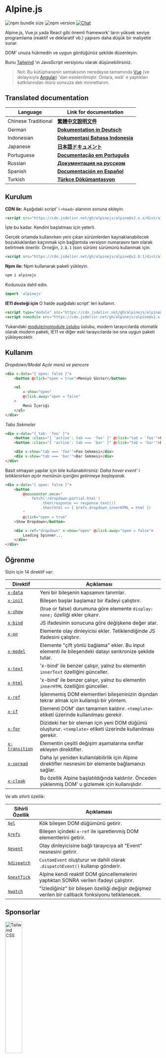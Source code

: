 # Alpine.js

![npm bundle size](https://img.shields.io/bundlephobia/minzip/alpinejs)
![npm version](https://img.shields.io/npm/v/alpinejs)
[![Chat](https://img.shields.io/badge/chat-on%20discord-7289da.svg?sanitize=true)](https://alpinejs.codewithhugo.com/chat/)

Alpine.js, Vue.js yada React gibi önemli framework' ların yüksek seviye programlama (reaktif ve deklaratif vb.) yapısını daha düşük bir maliyetle sunar.

DOM' unuza hükmedin ve uygun gördüğünüz şekilde düzenleyin.

Bunu [Tailwind](https://tailwindcss.com/) 'ın JavaScript versiyonu olarak düşünebilirsiniz.

> Not: Bu kütüphanenin sentaksının neredeyse tamamında [Vue](https://vuejs.org/) (ve dolayısıyla [Angular](https://angularjs.org/)) 'dan esinlenilmiştir. Onlara, web' e yaptıkları katkılarından ötürü sonsuza dek minnettarım.

## Translated documentation

| Language | Link for documentation |
| --- | --- |
| Chinese Traditional | [**繁體中文說明文件**](./README.zh-TW.md) |
| German | [**Dokumentation in Deutsch**](./README.de.md) |
| Indonesian | [**Dokumentasi Bahasa Indonesia**](./README.id.md) |
| Japanese | [**日本語ドキュメント**](./README.ja.md) |
| Portuguese | [**Documentação em Português**](./README.pt.md) |
| Russian | [**Документация на русском**](./README.ru.md) |
| Spanish | [**Documentación en Español**](./README.es.md) |
| Turkish | [**Türkçe Dökümantasyon**](./README.tr.md) |

## Kurulum

**CDN ile:** Aşağıdaki script' i `<head>` alanının sonuna ekleyin.
```html
<script src="https://cdn.jsdelivr.net/gh/alpinejs/alpine@v2.x.x/dist/alpine.min.js" defer></script>
```

İşte bu kadar. Kendini başlatması için yeterli.

Gerçek ortamda kullanırken yeni çıkan sürümlerden kaynaklanabilecek bozukluklardan kaçınmak için bağlantıda versiyon numarasını tam olarak belirtmek önerilir.
Örneğin, `2.8.1` (son sürüm) sürümünü kullanmak için:
```html
<script src="https://cdn.jsdelivr.net/gh/alpinejs/alpine@v2.8.1/dist/alpine.min.js" defer></script>
```

**Npm ile:** Npm kullanarak paketi yükleyin.
```js
npm i alpinejs
```

Kodunuza dahil edin.
```js
import 'alpinejs'
```

**IE11 desteği için** O halde aşağıdaki script' leri kullanın.
```html
<script type="module" src="https://cdn.jsdelivr.net/gh/alpinejs/alpine@v2.x.x/dist/alpine.min.js"></script>
<script nomodule src="https://cdn.jsdelivr.net/gh/alpinejs/alpine@v2.x.x/dist/alpine-ie11.min.js" defer></script>
```

Yukarıdaki [module/nomodule üslubu](https://philipwalton.com/articles/deploying-es2015-code-in-production-today/) üslubu, modern tarayıcılarda otomatik olarak modern paketi, IE11 ve diğer eski tarayıcılarda ise ona uygun paketi yükleyecektir.

## Kullanım

*Dropdown/Modal Açılır menü ve pencere*
```html
<div x-data="{ open: false }">
    <button @click="open = true">Menüyü Göster</button>

    <ul
        x-show="open"
        @click.away="open = false"
    >
        Menü İçeriği
    </ul>
</div>
```

*Tabs Sekmeler*
```html
<div x-data="{ tab: 'foo' }">
    <button :class="{ 'active': tab === 'foo' }" @click="tab = 'foo'">Foo</button>
    <button :class="{ 'active': tab === 'bar' }" @click="tab = 'bar'">Bar</button>

    <div x-show="tab === 'foo'">Foo Sekmesi</div>
    <div x-show="tab === 'bar'">Bar Sekmesi</div>
</div>
```

Basit olmayan yapılar için bile kullanabilirsiniz:
*Daha hover event' i tetiklenirken açılır menünün içeriğini getirmeye başlayarak.*
```html
<div x-data="{ open: false }">
    <button
        @mouseenter.once="
            fetch('/dropdown-partial.html')
                .then(response => response.text())
                .then(html => { $refs.dropdown.innerHTML = html })
        "
        @click="open = true"
    >Show Dropdown</button>

    <div x-ref="dropdown" x-show="open" @click.away="open = false">
        Loading Spinner...
    </div>
</div>
```

## Öğrenme

Sizin için 14 direktif var:

| Direktif | Açıklaması |
| --- | --- |
| [`x-data`](#x-data) | Yeni bir bileşenin kapsamını tanımlar. |
| [`x-init`](#x-init) | Bileşen başlar başlamaz bir ifadeyi çalıştırır. |
| [`x-show`](#x-show) | (true or false) durumuna göre elemente `display: none;` özelliği ekler çıkarır. |
| [`x-bind`](#x-bind) | JS ifadesinin sonucuna göre değişkene değer atar. |
| [`x-on`](#x-on) | Elemente olay dinleyicisi ekler. Tetiklendiğinde JS ifadesini çalıştırır. |
| [`x-model`](#x-model) | Elemente "çift yönlü bağlama" ekler. Bu input elementi ile bileşendeki datayı senkronize şekilde tutar. |
| [`x-text`](#x-text) | 'x-bind' ile benzer çalışır, yalnız bu elementin `innerText` özelliğini günceller. |
| [`x-html`](#x-html) | 'x-bind' ile benzer çalışır, yalnız bu elementin `innerHTML` özelliğini günceller. |
| [`x-ref`](#x-ref) | İşlenmemiş DOM elementleri bileşeninizin dışından tekrar almak için kullanışlı bir yöntem. |
| [`x-if`](#x-if) | Elementi DOM' dan tamamen kaldırır. `<template>` etiketi üzerinde kullanılması gerekir. |
| [`x-for`](#x-for) | Dizideki her bir eleman için yeni DOM düğümü oluşturur. `<template>` etiketi üzerinde kullanılması gerekir. |
| [`x-transition`](#x-transition) | Elementin çeşitli değişim aşamalarına sınıflar ekleyen direktifler. |
| [`x-spread`](#x-spread) | Daha iyi yeniden kullanılabilirlik için Alpine direktifler nesnesini bir elemente bağlamanızı sağlar. |
| [`x-cloak`](#x-cloak) | Bu özellik Alpine başlatıldığında kaldırılır. Önceden yüklenmiş DOM' u gizlemek için kullanışlıdır. |

Ve altı sihirli özellik:

| Sihirli Özellik | Açıklaması |
| --- | --- |
| [`$el`](#el) |  Kök bileşen DOM düğümünü getirir. |
| [`$refs`](#refs) | Bileşen içindeki `x-ref` ile işaretlenmiş DOM elementlerini getirir. |
| [`$event`](#event) | Olay dinleyicisine bağlı tarayıcıya ait "Event" nesnesini getirir. |
| [`$dispatch`](#dispatch) | `CustomEvent` oluşturur ve dahili olarak `.dispatchEvent()` kullanıp gönderir. |
| [`$nextTick`](#nexttick) | Alpine kendi reaktif DOM güncellemelerini yaptıktan SONRA verilen ifadeyi çalıştırır. |
| [`$watch`](#watch) | "İzlediğiniz" bir bileşen özelliği değişir değişmez verilen bir callback fonksiyonu tetiklenecek. |


## Sponsorlar

<img width="33%" src="https://refactoringui.nyc3.cdn.digitaloceanspaces.com/tailwind-logo.svg" alt="Tailwind CSS">

**Logonuzun burda olmasını ister misiniz? [DM on Twitter](https://twitter.com/calebporzio)**

## Topluluk Projeleri

* [AlpineJS Weekly Newsletter](https://alpinejs.codewithhugo.com/newsletter/)
* [Spruce (State Management)](https://github.com/ryangjchandler/spruce)
* [Turbolinks Adapter](https://github.com/SimoTod/alpine-turbolinks-adapter)
* [Alpine Magic Helpers](https://github.com/KevinBatdorf/alpine-magic-helpers)
* [Awesome Alpine](https://github.com/ryangjchandler/awesome-alpine)

### Direktifler

---

### `x-data`

**Örnek:** `<div x-data="{ foo: 'bar' }">...</div>`

**Yapı:** `<div x-data="[object literal]">...</div>`

`x-data` yeni bileşenin kapsamını tanımlar. Framework' a akabindeki veri nesnesiyle yeni bir bileşen oluşturmasını söyler.

Bunu Vue bileşenindeki `data` özelliği gibi düşünebilirsiniz.

**Bileşenin Mantığını Ayırmak**

Bileşenin veriyi (ve davranışı) yeniden kullanılabilir fonksiyonlara taşıyablirsiniz:

```html
<div x-data="dropdown()">
    <button x-on:click="open">Open</button>

    <div x-show="isOpen()" x-on:click.away="close">
        // Dropdown
    </div>
</div>

<script>
    function dropdown() {
        return {
            show: false,
            open() { this.show = true },
            close() { this.show = false },
            isOpen() { return this.show === true },
        }
    }
</script>
```

> **Bundler aracı kullananlar için**, Alpine.js global kapsamdaki (`window`) fonksiyonlara eriştiğinden, onları `x-data` ile kullanmak için açıkça `window`' a atamanız gerekir. Yani `window.dropdown = function () {}` şeklinde kullanmalısınız. (Bu durum, Webpack, Rollup, Parcel gibi bundler' lar kullandığınızda, tanımladığınız fonksiyonların `window` 'da değil de ilgili modülün kapsamında geçerli olmasından kaynaklanır.)


Ayrıca nesne parçalama kullanarak birden çok veriyi karıştırabilirsiniz:

```html
<div x-data="{...dropdown(), ...tabs()}">
```

---

### `x-init`
**Örnek:** `<div x-data="{ foo: 'bar' }" x-init="foo = 'baz'"></div>`

**Yapı:** `<div x-data="..." x-init="[expression]"></div>`

`x-init` bir bileşen başlar başlamaz bir ifadeyi çalıştırır.

Eğer Alpine' ın DOM üzerindeki kendi başlangıç güncellemelerinden sonra bir kod parçası çalıştırmak istiyorsanız (VueJS' deki hayat döngüsü olaylarından biri olan `mounted()` olayı gibi), `x-init` 'dan bir geri çağırma fonksiyonu döndürebilir ve sonrasında çalıştırabilirsiniz:

`x-init="() => { // DOM' un ilk kez yüklendikten sonraki durumuna burda erişebilirsiniz. // }"`

---

### `x-show`
**Örnek:** `<div x-show="open"></div>`

**Yapı:** `<div x-show="[expression]"></div>`

`x-show` ifadenin (true or false) olup olmamasına göre elemente `display: none;` özelliği ekler veya çıkarır. 

**x-show.transition**

`x-show.transition` CSS geçiş animasyonlarını kullanarak `x-show`' unuzu daha güzel hale getirmek için kullanışlı bir API' dir.

```html
<div x-show.transition="open">
    Bu içerik görünürken ve kaybolurken geçiş animasyonuna sahip olacak.
</div>
```

| Direktif | Açıklama |
| --- | --- |
| `x-show.transition` | Aynı anda solma efekti ve ölçeklendirme. (opacity, scale: 0.95, timing-function: cubic-bezier(0.4, 0.0, 0.2, 1), duration-in: 150ms, duration-out: 75ms)
| `x-show.transition.in` | Sadece içerik görünürken uygular. |
| `x-show.transition.out` | Sadece içerik kaybolurken uygular. |
| `x-show.transition.opacity` | Sadece solma efektini kullan. |
| `x-show.transition.scale` | Sadece ölçeklendirme efektini kullan. |
| `x-show.transition.scale.75` | CSS ölçeklendirme dönüşümünü `transform: scale(.75)` düzenler. |
| `x-show.transition.duration.200ms` | Giriş süresini 200ms' ye ayarlar. Bu durumda çıkış onun yarısı olacaktır (100ms). |
| `x-show.transition.origin.top.right` | CSS geçiş özelliğinin `transform-origin: top right` başlangıç noktasını düzenler. |
| `x-show.transition.in.duration.200ms.out.duration.50ms` | Giriş ve çıkış için ayrı ayrı süreler tanımlar. |

> Not: Tüm bu geçişler birbirleriyle birlikte kullanılabilir. Note: All of these transition modifiers can be used in conjunction with each other. Aşırı komik olmasına rağmen bu mümkün: `x-show.transition.in.duration.100ms.origin.top.right.opacity.scale.85.out.duration.200ms.origin.bottom.left.opacity.scale.95`

> Not: `x-show` tüm çocuk elementlerin çıkış animasyonlarını bitirmesini bekler. Eğer bunu istemiyorsanız `.immediate` belirtecini ekleyin:
```html
<div x-show.immediate="open">
    <div x-show.transition="open">
</div>
```
---

### `x-bind`

> Not: Daha kısa sentaks ":" kullanmakta özgürsünüz: `:type="..."`.

**Örnek:** `<input x-bind:type="inputType">`

**Yapı:** `<input x-bind:[attribute]="[expression]">`

`x-bind` bir JavaScript ifadesinin sonucunu bir özelliğe eşitler. Bu ifade bileşenin tüm verilerinin anahtarlarına erişimine sahiptir ve bileşenin datası her ne zaman güncellenirse o da güncellenecektir.

> Not: özellik bağlamalar, sadece kendini ilgilendiren datalar güncellendiğinde güncellenir. Bu çatı, veri değişikliklerini izlemek ve hangi bağlamaların onları ilgilendiriğini anlamak için yeterince zekidir.

**Sınıf özellikleri için `x-bind`**

`x-bind` direktifi `class` özelliğine baplandığında biraz farklı işlev görür.

CSS sınıfları için bir veri nesnesi girersiniz. Bu nesnenin anahtarı sınıfın ismi iken, değeri ise sınıfın uygulanıp uygulanmayacağını belirleyen boolean ifadelerdir.

Örneğin:
`<div x-bind:class="{ 'hidden': foo }"></div>`

Bu örnekte, "hidden" sınıfı sadece `foo` veri özelliği `true` olduğunda uygulanır.

**Boolean özellikler için `x-bind`**

`x-bind` değer özellikleriyle aynı şekilde boolean özelliklerini de destekler. Bunlar bir değişkenin şartlı durum olarak kullanılması veya herhangi bir Javascript ifadesinin `true` or `false` olarak döndürülmesidir.

Örneğin:
```html
<!-- Verilen ifade: -->
<button x-bind:disabled="myVar">Tıkla</button>

<!-- myVar == true olduğunda: -->
<button disabled="disabled">Tıkla</button>

<!-- myVar == false olduğunda: -->
<button>Tıkla</button>
```

Bu, `myVar` true ya da false olduğunda sırasıyla `disabled` özelliğini ekler veya kaldırır.

[HTML specification](https://html.spec.whatwg.org/multipage/indices.html#attributes-3:boolean-attribute) 'e göre boolean ifadesinin hangi özelliklerde kullanılacağı görülebilir, örneğin `disabled`, `readonly`, `required`, `checked`, `hidden`, `selected`, `open`, vb.

> Not: `aria-*` gibi özelliklerin false durumunu göstermeniz gerekiyorsa özelliğe bağlama yaparken `.toString()` de kullanın. Örneğin: `isOpen` ister true olsun ister false olsun `:aria-expanded="isOpen.toString()"` görünmeye devam eder.

**`.camel` belirteci**
**Örnek:** `<svg x-bind:view-box.camel="viewBox">`

`camel` belirteci özelliğnin adının deve notasyonuna karşılık gelen ifadeye bağlama yapar. Yukardaki örnekte, `viewBox` özelliği `view-box` ' a değil  `viewBox` 'a bağlanacak.

---

### `x-on`

> Not: Daha kısa sentaksı "@" kullanabilirsiniz: `@click="..."`.

**Örnek:** `<button x-on:click="foo = 'bar'"></button>`

**Yapı:** `<button x-on:[event]="[expression]"></button>`

`x-on` tanımlandığı elemente bir olay dinleyici ekler. Bu olay tetiklendiği zaman, değeri olarak atanan Javascript ifadesi çalıştırılır. `x-on` özelliğini üzerine eklediğiniz elementin desteklediği bütün olayla için kullanabilirsiniz. Olayların tüm listesine ve muhtemel değerleri için [the Event reference on MDN](https://developer.mozilla.org/en-US/docs/Web/Events) adresine bakınız.

Javascript ifadesinde herhangi bir data güncellenirse o dataya bağlı diğer element özellikleri de güncellenir.

> Not: Ayrıca Javascript fonksiyon ismini de verebilirsiniz.

**Örnek:** `<button x-on:click="myFunction"></button>`

Yukardaki ifadeye denk: `<button x-on:click="myFunction($event)"></button>`

**`keydown` belirteçleri**

**Örnek:** `<input type="text" x-on:keydown.escape="open = false">`

Keydown belirteçlerini `x-on:keydown` direktifine ekleyip daha spesifik dinlemeler yapabilirsiniz. Bu belirteçler `Event.key` değerlerinin kebap notasyonu olduğuna dikkat edin.

Örnekler: `enter`, `escape`, `arrow-up`, `arrow-down`

> Not: Sistem-belirteci anahtar kombinasyonlarını da dinleyebilirsiniz: `x-on:keydown.cmd.enter="foo"`

**`.away` belirteci**

**Örnek:** `<div x-on:click.away="showModal = false"></div>`

`.away` belirteci kullanıldığında, olay yakalayıcı sadece kendi ve çocukları dışındaki bir kaynaktan gelen olayda çalıştırılır.

Bu, açılır menü ve diyalog pencelerinin dışına tıklandığında gizlenmesi için kullanışlıdır.

**`.prevent` belirteci**
**Örnek:** `<input type="checkbox" x-on:click.prevent>`

Bir olay dinleyicisine `.prevent` eklemek tetiklenecek event üzerinde `preventDefault` çağırır. Yukarıdaki örneğe bakıldığında bu, kullanıcı checkbox 'a tıkladığında gerçek bir checked olayının gerçekleşmeyeceği anlamına gelir.

**`.stop` belirteci**
**Örnek:** `<div x-on:click="foo = 'bar'"><button x-on:click.stop></button></div>`

Bir olay dinleyicisine `.stop` eklemek tetiklenecek event üzerinde `stopPropagation` çağırır. Adding `.stop` to an event listener will call `stopPropagation` on the triggered event. Yukarıdaki örneğe bakıldığında bu, dıştaki `<div>` 'den gelen "click" olayının tetiklenmeyeceiği anlamına gelir. Başka bir deyişle, kullanıcı butona bastığında `foo` özelliğine `'bar'` atanmayacak.

**`.self` belirteci**
**Örnek:** `<div x-on:click.self="foo = 'bar'"><button></button></div>`

Bir olay dinleyicisine `.self` eklersek  olay yakalayıcısını sadece `$event.target` kendisi olması durumunda tetikleyecek. Yukarıdaki örnekte bu, butondan kaynaklanan "click" olayının dış `<div>`' deki yakalayıcıyı **çalıştırmayacağı** anlamına gelir.

**`.window` belirteci**
**Örnek:** `<div x-on:resize.window="isOpen = window.outerWidth > 768 ? false : open"></div>`

Olay dinleyicisine `.window` eklemek onu tanımlandığı DOM düğümü üzerinde değil glonal window nesnesinde çalıştıracak.Bu, resize olayı gibi window'  da bazı değişiklikler olduğunda bileşenin durumunu düzenlemek için kullanışlıdır. Yukardaki örnekte, pencere genişliği 768 pikselden daha geniş olduğunda açılır menüyü kapatırız, aksi halde aynı kalır.

> Not: Ayrıca dinleyicileri `window` yerine `document` 'e eklemek için `.document` belirtecini kullanabilirsiniz.

**`.once` belirteci**
**Örnek:** `<button x-on:mouseenter.once="fetchSomething()"></button>`

Bir olay dinleyicisine `.once` belirtecini eklersek, dinleyicinin sadece bir kez çalışacağından emin oluruz. Bu, HTML kısımlar vb. şeyleri çekmek gibi sadece bir kez yapılmasını istediğiniz şeyler için kullanışlıdır.

**`.passive` belirteci**
**Örnek:** `<button x-on:mousedown.passive="interactive = true"></button>`

`.passive` belirtecini bir olay dinleyicisine eklersek bu belirteç o dinleyiciyi pasif hale getirir. Bu da `preventDefault()` fonksiyonunun işletilecek hiç bir event üzerinde çalışmayacağı anlamına gelir. Bu dokunmatik cihazlardaki scroll performansları gibi durumlarda yardım edebilir.

**`.debounce` belirteci**
**Örnek:** `<input x-on:input.debounce="fetchSomething()">`

`debounce` belirteci bir olay yakalayıcısına "dalgalı tıklama engelleyici" eklemenize izin verir. Başka bir deyişle, olay yakalayıcısı, son olayın tetiklenmesi üzerinden belli bir zaman geçmedikçe çalışmaz. Yakalayıcı tekrar çağrılmaya hazır olduğunda, en son ki yakalayıcı cağrısı çalışır.

Varsayılan engelleme süresi 250 milisaniyedir.

Bunu değiştirmek isterseniz, aşağıdaki gibi özel bir bekleme süresi belirtebilirsiniz:

```
<input x-on:input.debounce.750="fetchSomething()">
<input x-on:input.debounce.750ms="fetchSomething()">
```

**`.camel` belirteci**
**Örnek:** `<input x-on:event-name.camel="doSomething()">`

`camel` belirteci, olay dinleyiciye olay isminin deve notasyonuna denk gelen ifadesini ekler. Yukarıdaki örnekte, `eventName` olayı element üzerinde tetiklendiğinde, ifade çalıştırılacak.
---

### `x-model`
**Örnek:** `<input type="text" x-model="foo">`

**Yapı:** `<input type="text" x-model="[data item]">`

`x-model` özelliği elemente "çift yönlü bağlama" ekler. Yani, input elementinin değeri bileşenin veri öğesiyle senkronize tutulur. 

> Not: `x-model` metin girişleri, onay kutuları, radyo düğmeleri, metin alanları, seçimler ve çoklu seçimler üzerindeki değişiklikleri tespit edecek kadar zekidir. Bu [how Vue would](https://vuejs.org/v2/guide/forms.html) adresindeki senaryolara uygun çalışması gerekir.

**`.number` belirteci**
**Örnek:** `<input x-model.number="age">`

`number` belirteci girişin değerini bir numaraya çevirir. Eğer giriş değeri geçerli bir numaraya çevrilemeyecekse, orjinal değer döndürülür.

**`.debounce` belirteci**
**Example:** `<input x-model.debounce="search">`

The `debounce` belirteci bir değer güncellemesine bir "dalgalı tıklama engelleyici" ekler. Başka bir deyişle, olay yakalayıcısı, son olayın tetiklenmesi üzerinden belli bir zaman geçmedikçe çalışmaz. Yakalayıcı tekrar çağrılmaya hazır olduğunda, en son ki yakalayıcı cağrısı çalışır.

Varsayılan engelleme süresi 250 milisaniyedir.

Bunu değiştirmek isterseniz, aşağıdaki gibi özel bir bekleme süresi belirtebilirsiniz:

```
<input x-model.debounce.750="search">
<input x-model.debounce.750ms="search">
```

---

### `x-text`
**Örnek:** `<span x-text="foo"></span>`

**Yapı:** `<span x-text="[expression]"`

`x-text` direktifi `x-bind` ile benzer şekilde çalışır. Tek fark, `x-text` bir özelliğin değerini güncellemek yerine, bir elementin `innerText` özelliğini günceller.

---

### `x-html`
**Örnek:** `<span x-html="foo"></span>`

**Yapı:** `<span x-html="[expression]"`

`x-html` direktifi `x-bind` ile benzer şekilde çalışır. Tek fark, `x-text` bir özelliğin değerini güncellemek yerine, bir elementin `innerHTML` özelliğini günceller.

> :uyarı: **Yalnızca güvenilir içerikte kullanın ve asla kullanıcı tarafından sağlanan içerikte kullanmayın.** :uyarı:
>
> Üçüncü şahıslardan gelen HTML' in dinamik olarak işlenmesi açıkça [XSS](https://developer.mozilla.org/en-US/docs/Glossary/Cross-site_scripting) zaaflarına yol açabilir.

---

### `x-ref`
**Örnek:** `<div x-ref="foo"></div><button x-on:click="$refs.foo.innerText = 'bar'"></button>`

**Yapı:** `<div x-ref="[ref name]"></div><button x-on:click="$refs.[ref name].innerText = 'bar'"></button>`

`x-ref` bileşeninizin dışından işlenmemiş DOM elementlerini getirmek için kullanışlı bir yoldur. Bir element üzerinde `x-ref` kullanarak,onu, `$refs` denilen bir nesne içinde, tüm olay yakalayıcılarına erişebilir kılarsınız.

Bu bir elemente "id" ler atayıp `document.querySelector` ile her yerden erişme mantığına yardımcı bir alternatiftir.

> Not: Ayrıca ihtiyacınız olduğunda x-ref' e dinamik değerler `<span :x-ref="item.id"></span>` verebilirsiniz.

---

### `x-if`
**Örnek:** `<template x-if="true"><div>Some Element</div></template>`

**Yapı:** `<template x-if="[expression]"><div>Some Element</div></template>`

`x-show` 'in yetersiz olduğu durumlarda (`x-show` değeri false ise elemente `display: none` özelliği ekler), bir elementi tamamıyla DOM 'dan silmek için `x-if` kullanılabilir.

Alpine sanal DOM mantığını kullanmadığı için `x-if` 'in `<template></template>` etiketiyle kullanıldığına dikkat edin. Bu uygulama Alpine 'nın kararlı kalmasını ve büyüsünü gerçekleştirmek içingerçek DOM 'u kullanmasını sağlar.

> Not: `x-if` direktifi `<template></template>` etiketi içindeki tek bir kök element için kullanılması gerekir.

> Not: Bir `svg` etiketi içinde `template` kullanacaksanız, Alpine.js başlatılmadan önce bir [polyfill](https://github.com/alpinejs/alpine/issues/637#issuecomment-654856538) eklemeniz gerekir.

---

### `x-for`
**Örnek:**
```html
<template x-for="item in items" :key="item">
    <div x-text="item"></div>
</template>
```

> Not: `:key` ile atama isteğe bağlıdır ama Note: the `:key` binding is optional, ama ŞİDDETLE tavsiye edilir.

Bir dizinin her bir elemanı için yeni bir DOM düğümü oluşturmak istediğiniz durumlar için `x-for` vardır. Bu Vue 'deki `x-for` etiketine benzerdir. Tek fark, Alpine bu direktifi normal bir DOM elementi üzerinde kullanamaz. Bunun için bir `template` etiketinin varlığına ihtiyaç duyar.

Eğer iterasyonun o anki indeksine erişmek istiyorsanız aşağıdaki sentaksı kullanın:

```html
<template x-for="(item, index) in items" :key="index">
    <!-- İhtiyacanız olduğunda iterasyon içinde "index" 'i ayrıca referans olarak gösterebilirsiniz. -->
    <div x-text="index"></div>
</template>
```

Bir nesne dizisinin (koleksiyon) iterasyonuna erişmek istiyorsanız aşağıdaki sentaksı kullanın:

```html
<template x-for="(item, index, collection) in items" :key="index">
    <!-- İhtiyacınız olduğunda iterasyon içinde ayrıca "collection" 'a referans gösterebilirsiniz. -->
    <!-- Geçerli öğe. -->
    <div x-text="item"></div>
    <!-- Üsteki ile aynı. -->
    <div x-text="collection[index]"></div>
    <!-- Bir önceki öğe. -->
    <div x-text="collection[index - 1]"></div>
</template>
```

> Not: `x-for` etiketi `<template></template>` etiketi içindeki tek bir kök element için kullanılması gerekir.

> Not: Bir `svg` etiketi içinde `template` kullanacaksanız, Alpine.js başlatılmadan önce bir [polyfill](https://github.com/alpinejs/alpine/issues/637#issuecomment-654856538) eklemeniz gerekir.

#### İç içe `x-for` lar
İç içe `x-for` döngüleri kullanabilirsiniz; ama her bir döngüyü bir elemente sarmanız ŞARTTIR. Örneğin:

```html
<template x-for="item in items">
    <div>
        <template x-for="subItem in item.subItems">
            <div x-text="subItem"></div>
        </template>
    </div>
</template>
```

#### Bir aralık üzerinde iterasyoun

Alpine `n` bir tamsayı olduğu durumlar için `i in n` sentaksını destekler. Bu belirlenmiş bir dizi eleman üzerinde dolaşmanızı sağlar.

```html
<template x-for="i in 10">
    <span x-text="i"></span>
</template>
```

---

### `x-transition`
**Örnek:**
```html
<div
    x-show="open"
    x-transition:enter="transition ease-out duration-300"
    x-transition:enter-start="opacity-0 transform scale-90"
    x-transition:enter-end="opacity-100 transform scale-100"
    x-transition:leave="transition ease-in duration-300"
    x-transition:leave-start="opacity-100 transform scale-100"
    x-transition:leave-end="opacity-0 transform scale-90"
>...</div>
```

```html
<template x-if="open">
    <div
        x-transition:enter="transition ease-out duration-300"
        x-transition:enter-start="opacity-0 transform scale-90"
        x-transition:enter-end="opacity-100 transform scale-100"
        x-transition:leave="transition ease-in duration-300"
        x-transition:leave-start="opacity-100 transform scale-100"
        x-transition:leave-end="opacity-0 transform scale-90"
    >...</div>
</template>
```

> Yukarıdaki örnek [Tailwind CSS](https://tailwindcss.com) 'daki sınıfları kullanıyor.

Alpine, bir elementin "hidden" ve "shown" durumları arasındaki çeşitli aşamalara uygulamak için 6 farklı geçiş direktifi sunar. Bu direktifler hem `x-show` hem de `x-if` ile çalışır.

Bunlar farklı ve daha mantıklı isimli olmaları dışında, tam olarak VueJS 'in geçiş direktifleri gibi çalışır:

| Direktif | Açıklama |
| --- | --- |
| `:enter` | Giriş aşaması boyunca uygulanır. |
| `:enter-start` | Element yerleştirilmeden önce eklenir ve yerleştikten bir kare sonra kaldırılır. |
| `:enter-end` | Element yerleştirildikten bir kare sonrası eklenir (aynı anda `enter-start` kaldırılır), geçiş/animasyon bittiğinde kaldırılır.
| `:leave` | Ayrılma aşaması boyunca uygulanır.
| `:leave-start` | Bir ayrılma geçişi tetiklenir tetiklenmez eklenir ve bir kare sonrası kaldırılır. |
| `:leave-end` | Bir ayrılma geçişi tetiklendikten bir kare sonrasında eklenir (aynı anda `leave-start` kaldırılır), geçiş/animasyon bittiğinde kaldırılır.

---

### `x-spread`
**Örnek:**
```html
<div x-data="dropdown()">
    <button x-spread="trigger">Menüyü aç</button>

    <span x-spread="dialogue">Menü içeriği</span>
</div>

<script>
    function dropdown() {
        return {
            open: false,
            trigger: {
                ['@click']() {
                    this.open = true
                },
            },
            dialogue: {
                ['x-show']() {
                    return this.open
                },
                ['@click.away']() {
                    this.open = false
                },
            }
        }
    }
</script>
```

`x-spread` direktifi, bir elementin Alpine bağlamalarını yeniden kullanılabilir bir nesneye çıkarmanızı sağlar.

Bu nesne anahtarları birer direktiflerdir (Belirteçler içeren herhangi bir direktif olabilir) ve değerleri Alpine tarafından çalıştırlabilecek geri çağırma fonksiyonlarıdır.

> Not: x-spread için dikkat etmeniz gereken birkaç nokta var:
> - "spread" edilecek direktif `x-for` olduğu zaman, fonksiyondan düz bir string ifade döndürmeniz gerekir. Örneğin: `['x-for']() { return 'item in items' }`
> - `x-data` ve `x-init` ise bir "spread" nesnesinde kullanılamaz.

---

### `x-cloak`
**Örnek:** `<div x-data="{}" x-cloak></div>`

`x-cloak` özellikleri, Alpine başlatılır başlatılmaz elementlerden kaldırılır. Bu önceden yüklenmiş DOM 'u gizlemek için kullanışlıdır. attributes are removed from elements when Alpine initializes. This is useful for hiding pre-initialized DOM. Bunun çalışması için yaygın kullanım, aşağıdaki global stili eklemektir.

```html
<style>
    [x-cloak] { display: none; }
</style>
```

### Sihirli Özellikler

> `$el` hariç diğer sihirli özellikler, bileşen henüz başlatılmadığı için **`x-data` içinde kullanılamaz**.

---

### `$el`
**Örnek:**
```html
<div x-data>
    <button @click="$el.innerHTML = 'foo'">Beni "foo" ile yer değiştir</button>
</div>
```

`$el`, kök DOM düğümünü getirmek için kullanılan bir sihirli özelliktir.

### `$refs`
**Örnek:**
```html
<span x-ref="foo"></span>

<button x-on:click="$refs.foo.innerText = 'bar'"></button>
```

`$refs` bileşen içinde `x-ref` ile işaretlenmiş DOM elementlerini getirmek için kullanılan shirili bir özelliktir. Bu, DOM elementlerini manuel olarak işlemeniz gerektiğinde kullanışlıdır.

---

### `$event`
**Örnek:**
```html
<input x-on:input="alert($event.target.value)">
```

`$event` tarayıcının kendi "Event" nesnesini getirmek için bir olay dinleyici içinde kullanılabilir.

> Not: $event özelliği yalnızca DOM ifadelerinde kullanılabilir.

Eğer $event 'a bir JavaScript fonksiyonu içinde erişmek istiyorsanız doğrudan parametre olarak verebilirsiniz:

`<button x-on:click="myFunction($event)"></button>`

---

### `$dispatch`
**Örnek:**
```html
<div @custom-event="console.log($event.detail.foo)">
    <button @click="$dispatch('custom-event', { foo: 'bar' })">
    <!-- Tıklandığında console.log "bar" durumuna dönüşecek -->
</div>
```

**Olay yayılımı üzerine notlar**

[olay köpürme](https://en.wikipedia.org/wiki/Event_bubbling) 'den dolayı dikkat edin; aynı hiyerarşik seviyeden dağıtılan olayları yakalamanız gerektiğinde, [`.window`](https://github.com/alpinejs/alpine#x-on) belirtecini kullanmanız gerekir.

**Örnek:**

```html
<div x-data>
    <span @custom-event="console.log($event.detail.foo)"></span>
    <button @click="$dispatch('custom-event', { foo: 'bar' })">
<div>
```

> Yukarıdaki örnek çalışmayacaktır; çünkü `custom-event` event dağıtıldığında ortak ataları olan `div` 'e yayılacak.

**Bileşenlere Dağıtmak**

Bileşenleri birbiriyle konuşturmak için bir önceki teknikten de faydalanabilirsiniz.

**Örnek:**

```html
<div x-data @custom-event.window="console.log($event.detail)"></div>

<button x-data @click="$dispatch('custom-event', 'Hello World!')">
<!-- Tıklandığında console.log "Hello World!" durumuna dönüşecek. -->
```

`$dispatch`, bir `CustomEvent` oluşturmanın ve dahili olan `dispatchEvent()` fonksiyonunu kullanarak onu iletmenin kısa yoludur. Özel olayları kullanarak bileşenlerde ve birbirleri arasında veri göndermenin birçok yararlı kullanım durumları vardır. Tarayıcılardaki `CustomEvent` sisteminin altında yatan daha fazla bilgi için [Bakınız](https://developer.mozilla.org/en-US/docs/Web/Guide/Events/Creating_and_triggering_events).

Dikkat edeceğiniz nokta; `$dispatch('some-event', { some: 'data' })` için ikinci parametre olarak verdiğiniz herhangi bir data, yeni bir olayın "detail" özelliğyle erişilebilir hale gelir:`$event.detail.some`. Özel olay verisinin `detail` özelliğine eklenmesi tarayıcılardaki `CustomEvent` 'lar için standart bir uygulamadır. Daha fazla bilgi için [Bakınız](https://developer.mozilla.org/en-US/docs/Web/API/CustomEvent/detail)

Ayrıca `x-model` bağlamaları için veri güncellemelerini tetiklemekte `$dispatch()` 'i kullanabilirsiniz. Örneğin:

```html
<div x-data="{ foo: 'bar' }">
    <span x-model="foo">
        <button @click="$dispatch('input', 'baz')">
        <!-- Butona tıklandığında, `x-model` köpüren "input" olayını yakalar ve foo 'yu "baz" olarak günceller. -->
    </span>
</div>
```

> Not: Bu $dispatch özelliği yalnızca DOM ifadelerinde kullanılabilir.

Eğer $dispatch 'a bir JavaScript fonksiyonu içinde erişmek istiyorsanız doğrudan parametre olarak verebilirsiniz:

`<button x-on:click="myFunction($dispatch)"></button>`

---

### `$nextTick`
**Örnek:**
```html
<div x-data="{ fruit: 'apple' }">
    <button
        x-on:click="
            fruit = 'pear';
            $nextTick(() => { console.log($event.target.innerText) });
        "
        x-text="fruit"
    ></button>
</div>
```

`$nextTick`, verilen bir ifadeyi sadece, Alpine 'nın kendi reaktif DOM güncellemelerini yaptıktan SONRA çalıştırmanıza olanak sağlayan sihirli bir özelliktir. Bu, yaptığınız herhangi bir güncellemenin yansıltılmasından sonraki DOM durumuyla iletişim kurmak istediğinizde kullanışlıdır.

---

### `$watch`
**Örnek:**
```html
<div x-data="{ open: false }" x-init="$watch('open', value => console.log(value))">
    <button @click="open = ! open">Aç Kapa</button>
</div>
```

`$watch` sihirli metoduyla bir bileşen özelliğini "izleye" bilirsiniz. Yukarıdaki örnekte, butona tıklanıp `open` değiştiğinde, verilen geri çağırma fonksiyonu ateşlenir ve yeni değer `console.log` ile basılır.

## Güvenlik
Eğer güvenlik zaafları bulursanız lütfen [calebporzio@gmail.com]() adresine gönderin.

Alpine kendi direktiflerini çalıştırmak için `Function` nesnesinin özel bir uygulamasına dayanır. `eval()` fonksiyonundan daha güvenli olmasına rağmen, Google Chrome App gibi sınırlandırılmış İçerik Güvenliği Politikası (İGP) kullanan bazı ortamlarda kullanımı yasaktır.

Eğer Alpine 'ı hassas verilerle ilgilenen ve [CSP](https://csp.withgoogle.com/docs/strict-csp.html) gerektiren bir sitede kullanırsanız, politikanıza `unsafe-eval` 'i dahil etmeniz gerekir. Doğru şekilde yapılandırılmış sağlam bir politika, kişisel veya finansal verileri kullanırken kullanıcılarınızın korunmasına yardımcı olacaktır.

Bu politika, sayfanızdaki tüm kodlara uygulanacağından, sitenize eklediğiniz diğer dış kütüphanelerin güvenilir olduklarını ve sayfanıza ya `eval()` fonksiyonunu kullanarak ya da zararlı kod enjekte edip DOM 'u yöneterek Siteler Arası Betik Çalıştırma zaafını uygulamadığından emin olmak için söz konusu bu kütüphaneleri dikkatlice gözden geçirmek önemlidir.

## V3 Yol Haritası
* Vue benzerliği için "x-ref" ten "ref" e geçilsin mi?
* `Alpine.directive()` Eklemek
* `Alpine.component('foo', {...})` Eklemek (Sihirli `__init()` metoduyla birlikte)
* "loaded", "transition-start" vb. için Alpine olaylarını iletmek... ([#299](https://github.com/alpinejs/alpine/pull/299)) ?
* `x-bind:class="{ 'foo': true }"` 'dan "object" (ve array) sentaksını kaldırmak ([#236](https://github.com/alpinejs/alpine/pull/236) `style` özelliği için nesne sentaksını desteklemek)
* `x-for` reaktif değişimi geliştirmek ([#165](https://github.com/alpinejs/alpine/pull/165))
* V3 'te "derin izleme" desteği eklemek ([#294](https://github.com/alpinejs/alpine/pull/294))
* `$el` kısayolu eklemek
* `@click.away` 'i `@click.outside` olarak değiştirmek?

## Lisans

Copyright © 2019-2020 Caleb Porzio and contributors

MIT lisansı altında lisanslanmıştır, detaylar için [LICENSE.md](LICENSE.md) 'e bakınız.
